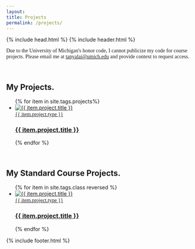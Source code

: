 ```yaml
---
layout: 
title: Projects
permalink: /projects/
---
```

<head>
	<title>{{ site.author }} / {{ site.project }}</title>
	<meta name="author" content="{{ site.author }}">
	<meta name="description" content="{{ page.content | strip_html | strip_newlines }}">
	<meta name="keywords" content="{{ page.meta.keywords }}">
	{% include head.html %}
</head>
<body>
	{% include header.html %}
	<script src="{{ "/assets/scripts/toggle.js" | prepend: site.baseurl }}"></script>
  <main class="content">
	<section class="bodyCon">
		<div class="container">
			<p style="font-family: Poppins-Light;">Due to the University of Michigan's honor code, I cannot publicize my code for course projects. Please email me at <a href="mailto:tanyalai@umich.edu" style="text-decoration: underline" target="_blank">tanyalai@umich.edu</a> and provide context to request access.</p>
			<br>
		</div>
	</section> 
	<section class="projects">
			<div class="container">
				<h2>My Projects.</h2>
				<ul class="projects-list">
					{% for item in site.tags.projects%}
						<li>
							<a href="{{ item.url | prepend: site.baseurl }}">
								<div class="img-wrapper">
									<img src="{{ item.project.logo | prepend: site.baseurl }}" alt="{{ item.project.title }}" />
								</div>
								<span class="h2" style="font-family: Poppins-Light">{{ item.project.type }}</span>
								<h3>{{ item.project.title }}</h3>
							</a>
						</li>
					{% endfor %}
				</ul>
        <br>
        <h2>My Standard Course Projects.</h2>
				<ul class="projects-list">
					{% for item in site.tags.class reversed %}
						<li>
							<a href="{{ item.url | prepend: site.baseurl }}">
								<div class="img-wrapper">
									<img src="{{ item.project.logo | prepend: site.baseurl }}" alt="{{ item.project.title }}" />
								</div>
								<span class="h2" style="font-family: Poppins-Light">{{ item.project.type }}</span>
								<h3>{{ item.project.title }}</h3>
							</a>
						</li>
					{% endfor %}
				</ul>
			</div>
		</section>

  </main>
  {% include footer.html %}
</body>
